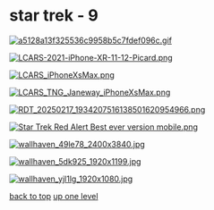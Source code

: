 # star trek - 9
[![a5128a13f325536c9958b5c7fdef096c.gif](/mobile/star%20trek/a5128a13f325536c9958b5c7fdef096c.gif "a5128a13f325536c9958b5c7fdef096c.gif")](https://raw.githubusercontent.com/buckmanc/wallpapers/main/mobile/star%20trek/a5128a13f325536c9958b5c7fdef096c.gif)

[![LCARS-2021-iPhone-XR-11-12-Picard.png](/mobile/star%20trek/LCARS-2021-iPhone-XR-11-12-Picard.png "LCARS-2021-iPhone-XR-11-12-Picard.png")](https://raw.githubusercontent.com/buckmanc/wallpapers/main/mobile/star%20trek/LCARS-2021-iPhone-XR-11-12-Picard.png)

[![LCARS_iPhoneXsMax.png](/mobile/star%20trek/LCARS_iPhoneXsMax.png "LCARS_iPhoneXsMax.png")](https://raw.githubusercontent.com/buckmanc/wallpapers/main/mobile/star%20trek/LCARS_iPhoneXsMax.png)

[![LCARS_TNG_Janeway_iPhoneXsMax.png](/mobile/star%20trek/LCARS_TNG_Janeway_iPhoneXsMax.png "LCARS_TNG_Janeway_iPhoneXsMax.png")](https://raw.githubusercontent.com/buckmanc/wallpapers/main/mobile/star%20trek/LCARS_TNG_Janeway_iPhoneXsMax.png)

[![RDT_20250217_1934207516138501620954966.png](/mobile/star%20trek/RDT_20250217_1934207516138501620954966.png "RDT_20250217_1934207516138501620954966.png")](https://raw.githubusercontent.com/buckmanc/wallpapers/main/mobile/star%20trek/RDT_20250217_1934207516138501620954966.png)

[![Star Trek Red Alert Best ever version mobile.png](/mobile/star%20trek/Star%20Trek%20Red%20Alert%20Best%20ever%20version%20mobile.png "Star Trek Red Alert Best ever version mobile.png")](https://raw.githubusercontent.com/buckmanc/wallpapers/main/mobile/star%20trek/Star%20Trek%20Red%20Alert%20Best%20ever%20version%20mobile.png)

[![wallhaven_49le78_2400x3840.jpg](/mobile/star%20trek/wallhaven_49le78_2400x3840.jpg "wallhaven_49le78_2400x3840.jpg")](https://raw.githubusercontent.com/buckmanc/wallpapers/main/mobile/star%20trek/wallhaven_49le78_2400x3840.jpg)

[![wallhaven_5dk925_1920x1199.jpg](/mobile/star%20trek/wallhaven_5dk925_1920x1199.jpg "wallhaven_5dk925_1920x1199.jpg")](https://raw.githubusercontent.com/buckmanc/wallpapers/main/mobile/star%20trek/wallhaven_5dk925_1920x1199.jpg)

[![wallhaven_yjl1lg_1920x1080.jpg](/mobile/star%20trek/wallhaven_yjl1lg_1920x1080.jpg "wallhaven_yjl1lg_1920x1080.jpg")](https://raw.githubusercontent.com/buckmanc/wallpapers/main/mobile/star%20trek/wallhaven_yjl1lg_1920x1080.jpg)



[back to top](#)
[up one level](/mobile/README.MD)

